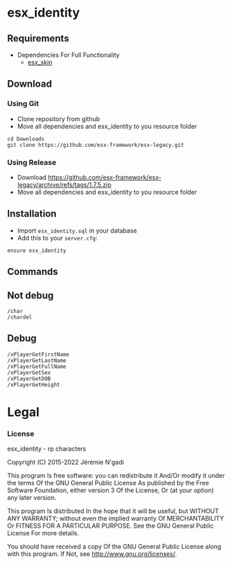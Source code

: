 # esx_identity

## Requirements
* Dependencies For Full Functionality
  * [esx_skin](https://github.com/esx-framework/esx-legacy/tree/main/%5Besx%5D/esx_skin)

## Download

### Using Git
- Clone repository from github
- Move all dependencies and esx_identity to you resource folder

```
cd Downloads
git clone https://github.com/esx-framework/esx-legacy.git
```

### Using Release
- Download https://github.com/esx-framework/esx-legacy/archive/refs/tags/1.7.5.zip
- Move all dependencies and esx_identity to you resource folder

## Installation
- Import `esx_identity.sql` in your database
- Add this to your `server.cfg`:

```
ensure esx_identity
```

## Commands

## Not debug
```
/char
/chardel
```
## Debug
```
/xPlayerGetFirstName
/xPlayerGetLastName
/xPlayerGetFullName
/xPlayerGetSex
/xPlayerGetDOB
/xPlayerGetHeight
```

# Legal
### License
esx_identity - rp characters

Copyright (C) 2015-2022 Jérémie N'gadi

This program Is free software: you can redistribute it And/Or modify it under the terms Of the GNU General Public License As published by the Free Software Foundation, either version 3 Of the License, Or (at your option) any later version.

This program Is distributed In the hope that it will be useful, but WITHOUT ANY WARRANTY; without even the implied warranty Of MERCHANTABILITY Or FITNESS FOR A PARTICULAR PURPOSE. See the GNU General Public License For more details.

You should have received a copy Of the GNU General Public License along with this program. If Not, see http://www.gnu.org/licenses/.
